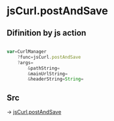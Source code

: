 # jsCurl.postAndSave

## Difinition by js action

```js.js

var=CurlManager
	?func=jsCurl.postAndSave
	?args=
		&pathString=
		&mainUrlString=
		&headerString=String=
```

## Src

-> [jsCurl.postAndSave](https://github.com/puutaro/CommandClick/blob/master/app/src/main/java/com/puutaro/commandclick/fragment_lib/terminal_fragment/js_interface/JsCurl.kt#L85)


